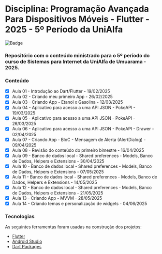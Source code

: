 # Disciplina: Programação Avançada Para Dispositivos Móveis - Flutter - 2025 - 5º Período da UniAlfa

![Badge](https://img.shields.io/badge/Marcos%20Dias%20Vendramini-Flutter-blue)

### Repositório com o conteúdo ministrado para o 5º período do curso de Sistemas para Internet da UniAlfa de Umuarama - 2025.

### Conteúdo

- [x] Aula 01 - Introdução ao Dart/Flutter - 19/02/2025
- [x] Aula 02 - Criando meu primeiro App - 26/02/2025
- [x] Aula 03 - Criando App - Etanol x Gasolina - 12/03/2025
- [x] Aula 04 - Aplicativo para acesso a uma API JSON - PokeAPI - 19/03/2025
- [x] Aula 05 - Aplicativo para acesso a uma API JSON - PokeAPI - 26/03/2025
- [x] Aula 06 - Aplicativo para acesso a uma API JSON - PokeAPI - Drawer - 02/04/2025
- [x] Aula 07 - Criando App - BloC - Mensagem de Alerta (AlertDialog) - 09/04/2025
- [x] Aula 08 - Revisão do conteúdo do primeiro bimestre - 16/04/2025
- [x] Aula 09 - Banco de dados local - Shared preferences - Models, Banco de Dados, Helpers e Extensions - 30/04/2025
- [x] Aula 10 - Banco de dados local - Shared preferences - Models, Banco de Dados, Helpers e Extensions - 07/05/2025
- [x] Aula 11 - Banco de dados local - Shared preferences - Models, Banco de Dados, Helpers e Extensions - 14/05/2025
- [x] Aula 12 - Banco de dados local - Shared preferences - Models, Banco de Dados, Helpers e Extensions - 21/05/2025
- [x] Aula 13 - Criando App - MVVM - 28/05/2025
- [x] Aula 14 - Criando temas e personalização de widgets - 04/06/2025

### Tecnologias

As seguintes ferramentas foram usadas na construção dos projetos:

- [Flutter](https://flutter.dev/)
- [Android Studio](https://developer.android.com/studio)
- [Dart Packages](https://pub.dev/)
